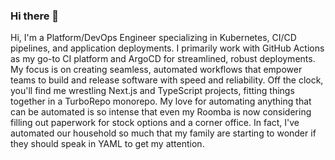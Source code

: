 ### Hi there 👋

Hi, I'm a Platform/DevOps Engineer specializing in Kubernetes, CI/CD pipelines, and application deployments. I primarily work with GitHub Actions as my go-to CI platform and ArgoCD for streamlined, robust deployments. My focus is on creating seamless, automated workflows that empower teams to build and release software with speed and reliability. Off the clock, you'll find me wrestling Next.js and TypeScript projects, fitting things together in a TurboRepo monorepo. My love for automating anything that can be automated is so intense that even my Roomba is now considering filling out paperwork for stock options and a corner office. In fact, I've automated our household so much that my family are starting to wonder if they should speak in YAML to get my attention.

<!--
**kloudbase/kloudbase** is a ✨ _special_ ✨ repository because its `README.md` (this file) appears on your GitHub profile.

Here are some ideas to get you started:

- 🔭 I’m currently working on ...
- 🌱 I’m currently learning ...
- 👯 I’m looking to collaborate on ...
- 🤔 I’m looking for help with ...
- 💬 Ask me about ...
- 📫 How to reach me: ...
- 😄 Pronouns: ...
- ⚡ Fun fact: ...
-->
